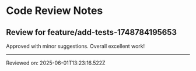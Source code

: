 # Code Review Notes

## Review for feature/add-tests-1748784195653

Approved with minor suggestions. Overall excellent work!

---
Reviewed on: 2025-06-01T13:23:16.522Z